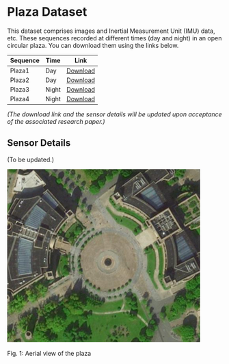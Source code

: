 # Plaza Dataset

This dataset comprises images and Inertial Measurement Unit (IMU) data, etc. These sequences recorded at different times (day and night) in an open circular plaza. You can download them using the links below. 

| Sequence | Time | Link |
| --- | --- | --- |
| Plaza1 | Day | [Download](https://pan.baidu.com/s/1v_GN1lRqnEdKcZ4MQCHUog) |
| Plaza2 | Day | [Download](https://pan.baidu.com/s/1v_GN1lRqnEdKcZ4MQCHUog) |
| Plaza3 | Night | [Download](https://pan.baidu.com/s/1v_GN1lRqnEdKcZ4MQCHUog) |
| Plaza4 | Night | [Download](https://pan.baidu.com/s/1v_GN1lRqnEdKcZ4MQCHUog) |

*(The download link and the sensor details will be updated upon acceptance of the associated research paper.)*

## Sensor Details

(To be updated.)

![Plaza Image](plaza.png)

Fig. 1: Aerial view of the plaza
